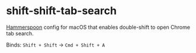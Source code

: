# shift-shift-tab-search

[Hammerspoon](https://www.hammerspoon.org/) config for macOS that enables double-shift to open Chrome tab search.

Binds: `Shift + Shift` → `Cmd + Shift + A`